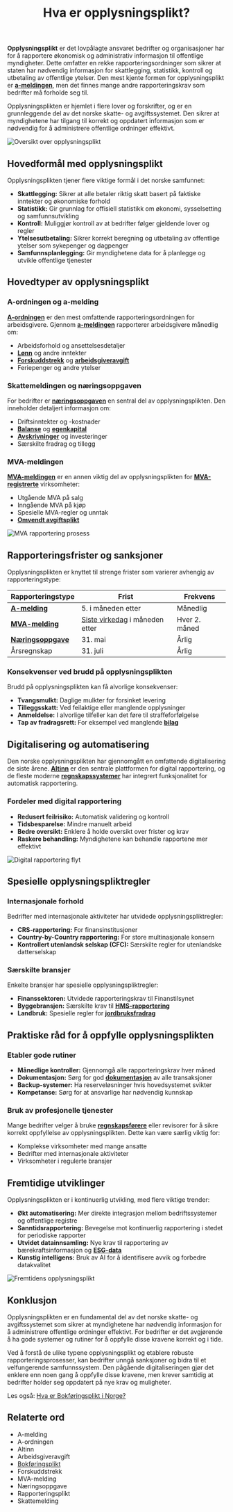 ﻿---
title: "Hva er opplysningsplikt?"
seoTitle: "Hva er opplysningsplikt?"
meta_description: '**Opplysningsplikt** er det lovpålagte ansvaret bedrifter og organisasjoner har for å rapportere økonomisk og administrativ informasjon til offentlige myndig...'
slug: hva-er-opplysningsplikt
type: blog
layout: pages/single
---

**Opplysningsplikt** er det lovpålagte ansvaret bedrifter og organisasjoner har for å rapportere økonomisk og administrativ informasjon til offentlige myndigheter. Dette omfatter en rekke rapporteringsordninger som sikrer at staten har nødvendig informasjon for skattlegging, statistikk, kontroll og utbetaling av offentlige ytelser. Den mest kjente formen for opplysningsplikt er **[a-meldingen](/blogs/regnskap/hva-er-a-melding "Hva er a-melding? En komplett guide")**, men det finnes mange andre rapporteringskrav som bedrifter må forholde seg til.

Opplysningsplikten er hjemlet i flere lover og forskrifter, og er en grunnleggende del av det norske skatte- og avgiftssystemet. Den sikrer at myndighetene har tilgang til korrekt og oppdatert informasjon som er nødvendig for å administrere offentlige ordninger effektivt.

![Oversikt over opplysningsplikt](opplysningsplikt-oversikt.svg)

## Hovedformål med opplysningsplikt

Opplysningsplikten tjener flere viktige formål i det norske samfunnet:

* **Skattlegging:** Sikrer at alle betaler riktig skatt basert på faktiske inntekter og økonomiske forhold
* **Statistikk:** Gir grunnlag for offisiell statistikk om økonomi, sysselsetting og samfunnsutvikling
* **Kontroll:** Muliggjør kontroll av at bedrifter følger gjeldende lover og regler
* **Ytelsesutbetaling:** Sikrer korrekt beregning og utbetaling av offentlige ytelser som sykepenger og dagpenger
* **Samfunnsplanlegging:** Gir myndighetene data for å planlegge og utvikle offentlige tjenester

## Hovedtyper av opplysningsplikt

### A-ordningen og a-melding

**[A-ordningen](/blogs/regnskap/hva-er-a-ordningen "Hva er A-ordningen?")** er den mest omfattende rapporteringsordningen for arbeidsgivere. Gjennom **[a-meldingen](/blogs/regnskap/hva-er-a-melding "Hva er a-melding? En komplett guide")** rapporterer arbeidsgivere månedlig om:

* Arbeidsforhold og ansettelsesdetaljer
* **[Lønn](/blogs/regnskap/hva-er-lonn "Hva er Lønn? Komplett Guide til Lønnsutbetaling og Regnskapsføring")** og andre inntekter
* **[Forskuddstrekk](/blogs/regnskap/hva-er-forskuddstrekk "Hva er Forskuddstrekk? Komplett Guide til Skattetrekk i Lønn")** og **[arbeidsgiveravgift](/blogs/regnskap/hva-er-arbeidsgiveravgift "Hva er Arbeidsgiveravgift? En Komplett Guide til Norges Lønnsavgift")**
* Feriepenger og andre ytelser

### Skattemeldingen og næringsoppgaven

For bedrifter er **[næringsoppgaven](/blogs/regnskap/hva-er-naeringsoppgave "Hva er Næringsoppgave? Komplett Guide til Selvangivelse for Næringsdrivende")** en sentral del av opplysningsplikten. Den inneholder detaljert informasjon om:

* Driftsinntekter og -kostnader
* **[Balanse](/blogs/regnskap/hva-er-balanse "Hva er Balanse? En Enkel Forklaring av Balanseregnskap")** og **[egenkapital](/blogs/regnskap/hva-er-egenkapital "Hva er Egenkapital? En Komplett Guide til Bedriftens Egenkapital")**
* **[Avskrivninger](/blogs/regnskap/hva-er-avskrivning "Hva er Avskrivning? Komplett Guide til Avskrivning av Driftsmidler")** og investeringer
* Særskilte fradrag og tillegg

### MVA-meldingen

**[MVA-meldingen](/blogs/regnskap/hva-er-mva-melding "Hva er MVA-melding? Komplett Guide til Merverdiavgift Rapportering")** er en annen viktig del av opplysningsplikten for **[MVA-registrerte](/blogs/regnskap/hva-er-mva-registeret "Hva er MVA-registeret? Guide til Merverdiavgift Registrering")** virksomheter:

* Utgående MVA på salg
* Inngående MVA på kjøp
* Spesielle MVA-regler og unntak
* **[Omvendt avgiftsplikt](/blogs/regnskap/omvendt-avgiftsplikt "Omvendt Avgiftsplikt - Komplett Guide til Reverse Charge MVA")**

![MVA rapportering prosess](mva-rapportering-prosess.svg)

## Rapporteringsfrister og sanksjoner

Opplysningsplikten er knyttet til strenge frister som varierer avhengig av rapporteringstype:

| Rapporteringstype | Frist | Frekvens |
|-------------------|-------|----------|
| **[A-melding](/blogs/regnskap/hva-er-a-melding "Hva er a-melding? En komplett guide")** | 5. i måneden etter | Månedlig |
| **[MVA-melding](/blogs/regnskap/hva-er-mva-melding "Hva er MVA-melding? Komplett Guide til Merverdiavgift Rapportering")** | [Siste virkedag](/blogs/regnskap/virkedager "Virkedager") i måneden etter | Hver 2. måned |
| **[Næringsoppgave](/blogs/regnskap/hva-er-naeringsoppgave "Hva er Næringsoppgave? Komplett Guide til Selvangivelse for Næringsdrivende")** | 31. mai | Årlig |
| Årsregnskap | 31. juli | Årlig |

### Konsekvenser ved brudd på opplysningsplikten

Brudd på opplysningsplikten kan få alvorlige konsekvenser:

* **Tvangsmulkt:** Daglige mulkter for forsinket levering
* **Tilleggsskatt:** Ved feilaktige eller manglende opplysninger
* **Anmeldelse:** I alvorlige tilfeller kan det føre til straffeforfølgelse
* **Tap av fradragsrett:** For eksempel ved manglende **[bilag](/blogs/regnskap/hva-er-bilag "Hva er Bilag? Komplett Guide til Regnskapsbilag og Dokumentasjon")**

## Digitalisering og automatisering

Den norske opplysningsplikten har gjennomgått en omfattende digitalisering de siste årene. **[Altinn](/blogs/regnskap/hva-er-altinn "Hva er Altinn? Norges Digitale Portal for Næringsliv og Privatpersoner")** er den sentrale plattformen for digital rapportering, og de fleste moderne **[regnskapssystemer](/blogs/regnskap/hva-er-regnskap "Hva er Regnskap? En Enkel Forklaring")** har integrert funksjonalitet for automatisk rapportering.

### Fordeler med digital rapportering

* **Redusert feilrisiko:** Automatisk validering og kontroll
* **Tidsbesparelse:** Mindre manuelt arbeid
* **Bedre oversikt:** Enklere å holde oversikt over frister og krav
* **Raskere behandling:** Myndighetene kan behandle rapportene mer effektivt

![Digital rapportering flyt](digital-rapportering-flyt.svg)

## Spesielle opplysningspliktregler

### Internasjonale forhold

Bedrifter med internasjonale aktiviteter har utvidede opplysningspliktregler:

* **CRS-rapportering:** For finansinstitusjoner
* **Country-by-Country rapportering:** For store multinasjonale konsern
* **Kontrollert utenlandsk selskap (CFC):** Særskilte regler for utenlandske datterselskap

### Særskilte bransjer

Enkelte bransjer har spesielle opplysningspliktregler:

* **Finanssektoren:** Utvidede rapporteringskrav til Finanstilsynet
* **Byggebransjen:** Særskilte krav til **[HMS-rapportering](/blogs/regnskap/hva-er-internkontroll "Hva er Internkontroll? Guide til Internkontrollsystemer i Bedrifter")**
* **Landbruk:** Spesielle regler for **[jordbruksfradrag](/blogs/regnskap/hva-er-jordbruksfradrag "Hva er Jordbruksfradrag? Komplett Guide til Skattefradrag i Landbruket")**

## Praktiske råd for å oppfylle opplysningsplikten

### Etabler gode rutiner

* **Månedlige kontroller:** Gjennomgå alle rapporteringskrav hver måned
* **Dokumentasjon:** Sørg for god **[dokumentasjon](/blogs/regnskap/hva-er-dokumentasjon-regnskap-bokforing "Hva er Dokumentasjon (regnskap, bokføring)? Komplett Guide til Regnskapsdokumentasjon")** av alle transaksjoner
* **Backup-systemer:** Ha reserveløsninger hvis hovedsystemet svikter
* **Kompetanse:** Sørg for at ansvarlige har nødvendig kunnskap

### Bruk av profesjonelle tjenester

Mange bedrifter velger å bruke **[regnskapsførere](/blogs/regnskap/hva-er-en-regnskapsforer "Hva er en Regnskapsfører? Komplett Guide til Regnskapsføring")** eller revisorer for å sikre korrekt oppfyllelse av opplysningsplikten. Dette kan være særlig viktig for:

* Komplekse virksomheter med mange ansatte
* Bedrifter med internasjonale aktiviteter
* Virksomheter i regulerte bransjer

## Fremtidige utviklinger

Opplysningsplikten er i kontinuerlig utvikling, med flere viktige trender:

* **Økt automatisering:** Mer direkte integrasjon mellom bedriftssystemer og offentlige registre
* **Sanntidsrapportering:** Bevegelse mot kontinuerlig rapportering i stedet for periodiske rapporter
* **Utvidet datainnsamling:** Nye krav til rapportering av bærekraftsinformasjon og **[ESG-data](/blogs/regnskap/hva-er-esg "Hva er ESG? Komplett Guide til Environmental, Social og Governance")**
* **Kunstig intelligens:** Bruk av AI for å identifisere avvik og forbedre datakvalitet

![Fremtidens opplysningsplikt](fremtidens-opplysningsplikt.svg)

## Konklusjon

Opplysningsplikten er en fundamental del av det norske skatte- og avgiftssystemet som sikrer at myndighetene har nødvendig informasjon for å administrere offentlige ordninger effektivt. For bedrifter er det avgjørende å ha gode systemer og rutiner for å oppfylle disse kravene korrekt og i tide.

Ved å forstå de ulike typene opplysningsplikt og etablere robuste rapporteringsprosesser, kan bedrifter unngå sanksjoner og bidra til et velfungerende samfunnssystem. Den pågående digitaliseringen gjør det enklere enn noen gang å oppfylle disse kravene, men krever samtidig at bedrifter holder seg oppdatert på nye krav og muligheter.

Les også: [Hva er Bokføringsplikt i Norge?](/blogs/regnskap/hva-er-bokforingsplikt "Hva er Bokføringsplikt i Norge?")

## Relaterte ord

* A-melding
* A-ordningen
* Altinn
* Arbeidsgiveravgift
* [Bokføringsplikt](/blogs/regnskap/hva-er-bokforingsplikt "Hva er Bokføringsplikt i Norge?")
* Forskuddstrekk
* MVA-melding
* Næringsoppgave
* Rapporteringsplikt
* Skattemelding










